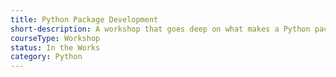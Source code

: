 ```yaml
---
title: Python Package Development
short-description: A workshop that goes deep on what makes a Python package and how you can build one yourself. Requires prior experience with Python but not with packaging. Students will build and test their own package as part of the class.
courseType: Workshop
status: In the Works
category: Python
---
```

